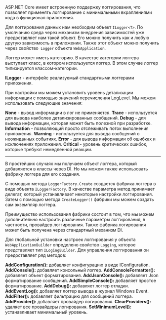 ASP.NET Core имеет встроенную поддержку логгирования, что позволяет применять логгирование с минимальными вкраплениями кода в функционал приложения.

Для логгирования данных нам необходим объект `ILogger<T>`. По умолчанию среда через механизм внедрения зависимостей уже предоставляет нам такой объект. Его можно получить как и любую другую зависимость в приложении. Также этот объект можно получить через свойство` Logger` объекта `WebApplication`.

Логгер может иметь категорию. В качестве категории логгера выступает класс, в котором используется логгер. В этом случае логгер типизируется классом-категории.

**ILogger** - интерфейс реализуемый стандартными логгерами приложения.

При настройки мы можем установить уровень детализации информации с помощью значений перечисления LogLevel. Мы можем использовать следующие значения:

**None**  - вывод информации в лог не применяется.
**Trace** - используется для вывода наиболее детализированных сообщений. 
**Debug** - для вывода информации, которая может быть полезной при разработке.
**Information** - позволяющий просто отслеживать поток выполнения приложения.
**Warning** - используется для вывода сообщений о неожиданных событиях.
**Error** - для вывода информации об ошибках и исключениях приложения.
**Critical** - уровень критических ошибок, которые требуют немедленной реакции.

---

В простейших случаях мы получаем объект логгера, который добавляется в классы через DI. Но мы можем также использовать фабрику логгера для его создания.

С помощью метода `LoggerFactory.Create` создается фабрика логгера в виде объекта `ILoggerFactory`. В качестве параметра метод принимает делегат, который устанавливает некоторые настройки логгирования. Затем с помощью метода `CreateLogger()` фабрики мы можем создать сам экземпляр логгера.

Преимущество использования фабрики состоит в том, что мы можем дополнительно настроить различные параметры логгирования, в частности, провайдер логгирования. Также фабрика логирования может быть получена через стандартный механизм DI.

Для глобальной установки настроек логгирования у объекта `WebApplicationBuilder` определено свойство `Logging`, которое представляет тип `ILogingBuilder`. Для управления логгирования он предоставляет ряд методов:

**AddConfiguration():** добавляет конфигурацию в виде IConfiguration.
**AddConsole():** добавляет консольный логгер.
**AddConsoleFormatter():** добавляет объект форматирования.
**AddJsonConsole():** добавляет Json форматирование сообщений.
**AddSimpleConsole():** добавляет простое форматирование.
**AddDebug():** добавляет логгер отладки.
**AddEventLog():** добавляет логгер вывода в журнал Windows Event.
**AddFilter():** добавляет фильтрацию для сообщений логгера.
**AddProvider():** добавляет провайдер логирования.
**ClearProviders():** удаляет все провайдеры логирования.
**SetMinimumLevel():** устанавливает минимальный уровень.

